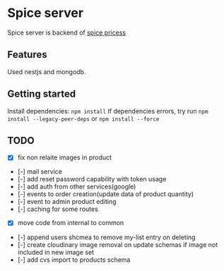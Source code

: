 # Spice server
Spice server is backend of [spice pricess](https://princess-spice.ru)

## Features

Used nestjs and mongodb.

## Getting started

Install dependencies: `npm install`
If dependencies errors, try run `npm install --legacy-peer-deps` or `npm install --force`

## TODO

- [x] fix non relaite images in product
- [-] mail service
- [-] add reset password capability with token usage
- [-] add auth from other services(google)
- [-] events to order creation(update data of product quantity)
- [-] event to admin product editing
- [-] caching for some routes
- [x] move code from internal to common
- [-] append users shcmea to remove my-list entry on deleting
- [-] create cloudinary image removal on update schemas if image not included in new image set
- [-] add cvs import to products schema

